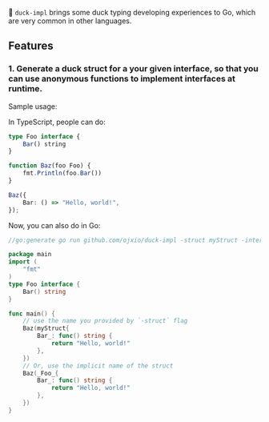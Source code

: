 🦆 `duck-impl` brings some duck typing developing experiences to Go, which are very common in other languages.

## Features

### 1. Generate a duck struct for a your given interface, so that you can use anonymous functions to implement interfaces at runtime.

Sample usage:

In TypeScript, people can do:

```typescript
type Foo interface {
    Bar() string
}

function Baz(foo Foo) {
    fmt.Println(foo.Bar())
}

Baz({
    Bar: () => "Hello, world!",
});
```

Now, you can also do in Go:

```go
//go:generate go run github.com/ojxio/duck-impl -struct myStruct -interface Foo -outputFile Foo.gen.go

package main
import (
    "fmt"
)
type Foo interface {
    Bar() string
}

func main() {
    // use the name you provided by `-struct` flag
    Baz(myStruct{
        Bar_: func() string {
            return "Hello, world!"
        },
    })
    // Or, use the implicit name of the struct
    Baz(_Foo_{
        Bar_: func() string {
            return "Hello, world!"
        },
    })
}
```